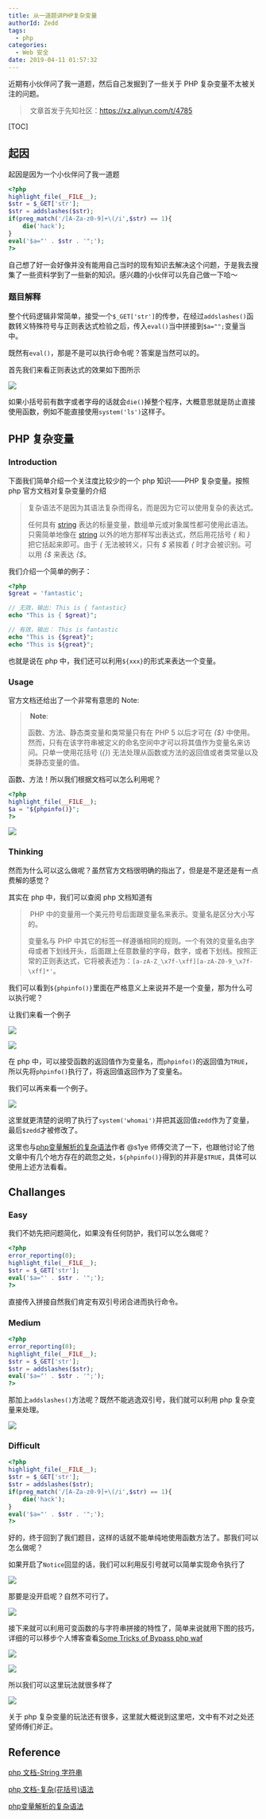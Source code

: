 ```yaml
---
title: 从一道题讲PHP复杂变量
authorId: Zedd
tags:
  - php
categories:
  - Web 安全
date: 2019-04-11 01:57:32
---
```


近期有小伙伴问了我一道题，然后自己发掘到了一些关于 PHP 复杂变量不太被关注的问题。

> ​	文章首发于先知社区：https://xz.aliyun.com/t/4785

<!--more-->

[TOC]

##	起因

起因是因为一个小伙伴问了我一道题

```php
<?php
highlight_file(__FILE__);
$str = $_GET['str'];
$str = addslashes($str);
if(preg_match('/[A-Za-z0-9]+\(/i',$str) == 1){
    die('hack');
}
eval('$a="' . $str . '";');
?>
```

自己想了好一会好像并没有能用自己当时的现有知识去解决这个问题，于是我去搜集了一些资料学到了一些新的知识。感兴趣的小伙伴可以先自己做一下哈～



###	题目解释

整个代码逻辑非常简单，接受一个`$_GET['str']`的传参，在经过`addslashes()`函数转义特殊符号与正则表达式检验之后，传入`eval()`当中拼接到`$a="";`变量当中。

既然有`eval()`，那是不是可以执行命令呢？答案是当然可以的。

首先我们来看正则表达式的效果如下图所示

![](https://ws1.sinaimg.cn/large/64ef14dcgy1g1wudhruk9j20fa0bq753.jpg)

如果小括号前有数字或者字母的话就会`die()`掉整个程序，大概意思就是防止直接使用函数，例如不能直接使用`system('ls')`这样子。



##	PHP 复杂变量

###	Introduction

下面我们简单介绍一个关注度比较少的一个 php 知识——PHP 复杂变量。按照 php 官方文档对复杂变量的介绍

> ​	复杂语法不是因为其语法复杂而得名，而是因为它可以使用复杂的表达式。
>
> 任何具有 [string](https://www.php.net/manual/zh/language.types.string.php) 表达的标量变量，数组单元或对象属性都可使用此语法。只需简单地像在 [string](https://www.php.net/manual/zh/language.types.string.php) 以外的地方那样写出表达式，然后用花括号 *{* 和 *}* 把它括起来即可。由于 *{* 无法被转义，只有 *$* 紧挨着 *{* 时才会被识别。可以用 *{\$* 来表达 *{$*。

我们介绍一个简单的例子：

```php
<?php
$great = 'fantastic';

// 无效，输出: This is { fantastic}
echo "This is { $great}";

// 有效，输出： This is fantastic
echo "This is {$great}";
echo "This is ${great}";
```

也就是说在 php 中，我们还可以利用`${xxx}`的形式来表达一个变量。



###	Usage

官方文档还给出了一个非常有意思的 Note:

> ​	**Note**:
>
> 函数、方法、静态类变量和类常量只有在 PHP 5 以后才可在 *{$}* 中使用。然而，只有在该字符串被定义的命名空间中才可以将其值作为变量名来访问。只单一使用花括号 (*{}*) 无法处理从函数或方法的返回值或者类常量以及类静态变量的值。

函数、方法！所以我们根据文档可以怎么利用呢？

```php
<?php
highlight_file(__FILE__);
$a = "${phpinfo()}";
?>
```

![](https://ws1.sinaimg.cn/large/64ef14dcgy1g1xyg3hhraj22800v6qgb.jpg)



###	Thinking

然而为什么可以这么做呢？虽然官方文档很明确的指出了，但是是不是还是有一点费解的感觉？

其实在 php 中，我们可以查阅 php 文档知道有

> ​	PHP 中的变量用一个美元符号后面跟变量名来表示。变量名是区分大小写的。
>
> 变量名与 PHP 中其它的标签一样遵循相同的规则。一个有效的变量名由字母或者下划线开头，后面跟上任意数量的字母，数字，或者下划线。按照正常的正则表达式，它将被表述为：`[a-zA-Z_\x7f-\xff][a-zA-Z0-9_\x7f-\xff]*'`。

我们可以看到`${phpinfo()}`里面在严格意义上来说并不是一个变量，那为什么可以执行呢？

让我们来看一个例子

![](https://ws1.sinaimg.cn/large/64ef14dcgy1g1xypdkfm8j22800x64cb.jpg)

![](https://ws1.sinaimg.cn/large/64ef14dcgy1g1xyr8th9xj213i0lq44j.jpg)

在 php 中，可以接受函数的返回值作为变量名，而`phpinfo()`的返回值为`TRUE`，所以先将`phpinfo()`执行了，将返回值返回作为了变量名。

我们可以再来看一个例子。

![](https://ws1.sinaimg.cn/large/64ef14dcgy1g1y1vwzzh3j21jo09gn22.jpg)

这里就更清楚的说明了执行了`system('whomai')`并把其返回值`zedd`作为了变量，最后`$zedd`才被修改了。

这里也与[php变量解析的复杂语法](<https://www.chabug.org/ctf/425.html>)作者 @s1ye 师傅交流了一下，也跟他讨论了他文章中有几个地方存在的疏忽之处，`${phpinfo()}`得到的并非是`$TRUE`，具体可以使用上述方法看看。



##	Challanges

###	Easy

我们不妨先把问题简化，如果没有任何防护，我们可以怎么做呢？

```php
<?php
error_reporting(0);
highlight_file(__FILE__);
$str = $_GET['str'];
eval('$a="' . $str . '";');
?>
```

直接传入拼接自然我们肯定有双引号闭合进而执行命令。



###	Medium

```php
<?php
error_reporting(0);
highlight_file(__FILE__);
$str = $_GET['str'];
$str = addslashes($str);
eval('$a="' . $str . '";');
?>
```

那加上`addslashes()`方法呢？既然不能逃逸双引号，我们就可以利用 php 复杂变量来处理。

![](https://ws1.sinaimg.cn/large/64ef14dcgy1g1y2cip77aj20ws0ek40c.jpg)



###	Difficult

```php
<?php
highlight_file(__FILE__);
$str = $_GET['str'];
$str = addslashes($str);
if(preg_match('/[A-Za-z0-9]+\(/i',$str) == 1){
    die('hack');
}
eval('$a="' . $str . '";');
?>
```

好的，终于回到了我们题目，这样的话就不能单纯地使用函数方法了。那我们可以怎么做呢？

如果开启了`Notice`回显的话，我们可以利用反引号就可以简单实现命令执行了

![](https://ws1.sinaimg.cn/large/64ef14dcgy1g1y2gxu0vcj22800lgq97.jpg)

那要是没开启呢？自然不可行了。

![](https://ws1.sinaimg.cn/large/64ef14dcgy1g1y2j8au4cj20vu0pago5.jpg)

接下来就可以利用可变函数的与字符串拼接的特性了，简单来说就用下图的技巧，详细的可以移步个人博客查看[Some Tricks of Bypass php waf](<https://blog.zeddyu.info/2019/02/28/Some-Tricks-of-Bypass-php-waf/>)

![](<https://ws1.sinaimg.cn/large/64ef14dcgy1g0m4ju4fjfj20m80b4dge.jpg>)

![](<https://ws1.sinaimg.cn/large/64ef14dcgy1g0m55go2pvj20m80b43zd.jpg>)

所以我们可以这里玩法就很多样了

![](https://ws1.sinaimg.cn/large/64ef14dcgy1g1y2o9jg8uj22800g60x4.jpg)

关于 php 复杂变量的玩法还有很多，这里就大概说到这里吧，文中有不对之处还望师傅们斧正。



##	Reference

[php 文档-String 字符串](<https://www.php.net/manual/zh/language.types.string.php>)

[php 文档-复杂(花括号)语法](<https://www.php.net/manual/zh/language.types.string.php#language.types.string.parsing.complex>)

[php变量解析的复杂语法](<https://www.chabug.org/ctf/425.html>)
